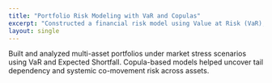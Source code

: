 ```yaml
---
title: "Portfolio Risk Modeling with VaR and Copulas"
excerpt: "Constructed a financial risk model using Value at Risk (VaR), Expected Shortfall, and tail dependency via copulas."
layout: single
---
```


Built and analyzed multi-asset portfolios under market stress scenarios using VaR and Expected Shortfall.
Copula-based models helped uncover tail dependency and systemic co-movement risk across assets.

